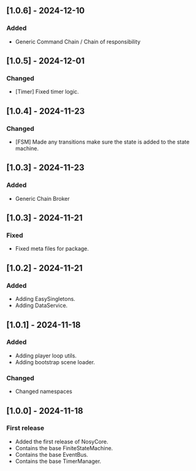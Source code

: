 ## [1.0.6] - 2024-12-10
### Added
- Generic Command Chain / Chain of responsibility

## [1.0.5] - 2024-12-01
### Changed
- [Timer] Fixed timer logic.

## [1.0.4] - 2024-11-23
### Changed
- [FSM] Made any transitions make sure the state is added to the state machine.

## [1.0.3] - 2024-11-23
### Added
- Generic Chain Broker

## [1.0.3] - 2024-11-21
### Fixed
- Fixed meta files for package.

## [1.0.2] - 2024-11-21
### Added
- Adding EasySingletons.
- Adding DataService.

## [1.0.1] - 2024-11-18 
### Added
- Adding player loop utils.
- Adding bootstrap scene loader.

### Changed
- Changed namespaces

## [1.0.0] - 2024-11-18
### First release
- Added the first release of NosyCore.
- Contains the base FiniteStateMachine.
- Contains the base EventBus.
- Contains the base TimerManager.